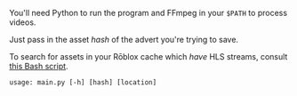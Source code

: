 You'll need Python to run the program and FFmpeg in your `$PATH` to process videos.

Just pass in the asset _hash_ of the advert you're trying to save.

To search for assets in your Rōblox cache which _have_ HLS streams, consult [this Bash script](./search.sh).

```
usage: main.py [-h] [hash] [location]
```
